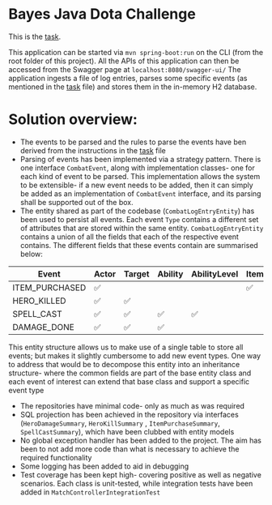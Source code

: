 # Bayes Java Dota Challenge

This is the [task](TASK.md).

This application can be started via `mvn spring-boot:run` on the CLI (from the root folder of this project). All the
APIs of this application can then be accessed from the Swagger page at `localhost:8080/swagger-ui/`
The application ingests a file of log entries, parses some specific events (as mentioned in the [task](TASK.md) file)
and stores them in the in-memory H2 database.

# Solution overview:

* The events to be parsed and the rules to parse the events have ben derived from the instructions in
  the [task](TASK.md) file
* Parsing of events has been implemented via a strategy pattern. There is one interface `CombatEvent`, along with
  implementation classes- one for each kind of event to be parsed.
  This implementation allows the system to be extensible- if a new event needs to be added, then it can simply be
  added as an implementation of `CombatEvent` interface, and its parsing shall be supported out of the box.
* The entity shared as part of the codebase (`CombatLogEntryEntity`) has been used to persist all events. Each
  event `Type` contains a different set of attributes that are stored within the same entity.
  `CombatLogEntryEntity` contains a union of all the fields that each of the respective event contains. The different
  fields that these events contain are summarised below:

| Event          | Actor | Target | Ability | AbilityLevel | Item | Damage |
|----------------|-------|--------|---------|--------------|------|--------|
| ITEM_PURCHASED | ✅     |       |         |              | ✅    |        |
| HERO_KILLED    | ✅     | ✅     |         |              |      |        |
| SPELL_CAST     | ✅     | ✅     | ✅       | ✅           |      |        |
| DAMAGE_DONE    | ✅     | ✅     | ✅       |              |      | ✅     |

This entity structure allows us to make use of a single table to store all events; but makes it slightly cumbersome to
add new event types. One way to address that would be to decompose this entity into an inheritance structure-
where the common fields are part of the base entity class and each event of interest can extend that base class and
support a specific event type

* The repositories have minimal code- only as much as was required
* SQL projection has been achieved in the repository via interfaces (`HeroDamageSummary`, `HeroKillSummary`
  , `ItemPurchaseSummary`, `SpellCastSummary`), which have been clubbed with entity models
* No global exception handler has been added to the project. The aim has been to not add more code than what is
  necessary to achieve the required functionality
* Some logging has been added to aid in debugging
* Test coverage has been kept high- covering positive as well as negative scenarios. Each class is unit-tested, while
  integration tests have been added in `MatchControllerIntegrationTest` 
